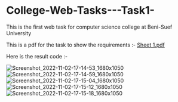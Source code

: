 # College-Web-Tasks---Task1-

This is the first web task for computer science college at Beni-Suef University 

This is a pdf for the task to show the requirements :-
 [Sheet 1.pdf](https://github.com/Osama-Gamal/College-Web-Tasks---Task2-/files/9921685/Sheet.2.pdf)

Here is the result code :-

![Screenshot_2022-11-02-17-14-53_1680x1050](https://user-images.githubusercontent.com/97878002/199528111-3c088db1-7064-4b9c-982f-fd7c21a895db.png)
![Screenshot_2022-11-02-17-14-59_1680x1050](https://user-images.githubusercontent.com/97878002/199528133-2069fb9d-f433-43b1-8c00-f53da377a305.png)
![Screenshot_2022-11-02-17-15-04_1680x1050](https://user-images.githubusercontent.com/97878002/199528147-3843cab1-a2ee-4dc9-89af-0424ca9afac6.png)
![Screenshot_2022-11-02-17-15-12_1680x1050](https://user-images.githubusercontent.com/97878002/199528161-62edd81d-0543-4d77-aad6-f9711a022678.png)
![Screenshot_2022-11-02-17-15-18_1680x1050](https://user-images.githubusercontent.com/97878002/199528167-6e58d464-c2dd-4fe7-8a40-08277fd36ec2.png)
